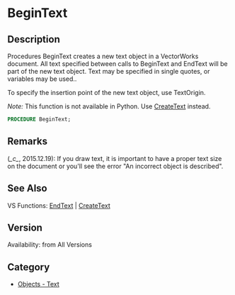 # BeginText

## Description
Procedures BeginText creates a new text object in a VectorWorks document. All text specified between calls to BeginText and EndText will be part of the new text object.
Text may be specified in single quotes, or variables may be used..

To specify the insertion point of the new text object, use TextOrigin.

_Note:_ This function is not available in Python. Use [CreateText](CreateText.md) instead.

```pascal
PROCEDURE BeginText;
```

## Remarks
(*\_c\_*, 2015.12.19): If you draw text, it is important to have a proper text size on the document or you'll see the error "An incorrect object is described".

## See Also
VS Functions:
[EndText](EndText.md) 
| [CreateText](CreateText.md)

## Version
Availability: from All Versions

## Category
* [Objects - Text](../Categories/Objects%20-%20Text.md)
